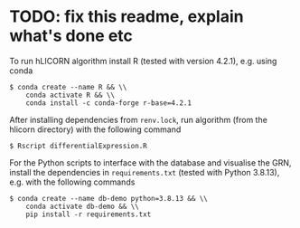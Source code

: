 # TODO: fix this readme, explain what's done etc

To run hLICORN algorithm install R (tested with version 4.2.1), e.g. using conda
```
$ conda create --name R && \\
    conda activate R && \\
    conda install -c conda-forge r-base=4.2.1
```
After installing dependencies from `renv.lock`, run algorithm (from the hlicorn directory) with the following command
```
$ Rscript differentialExpression.R
```

For the Python scripts to interface with the database and visualise the GRN, install the dependencies in `requirements.txt` (tested with Python 3.8.13), e.g. with the following commands

```
$ conda create --name db-demo python=3.8.13 && \\
    conda activate db-demo && \\
    pip install -r requirements.txt
```
